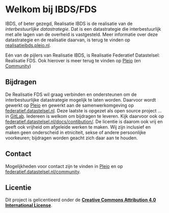 # Welkom bij IBDS/FDS

IBDS, of beter gezegd, Realisatie IBDS is de realisatie van de _interbestuurlijke datastrategie_.
Dat is een datastrategie die interbestuurlijk met alle lagen van de overheid is vastgesteld.
Meer informatie over deze datastrategie en de realisatie daarvan,
is terug te vinden op [realisatieibds.pleio.nl](https://realisatieibds.pleio.nl/).

Eén van de pijlers van Realisatie IBDS, is Realisatie Federatief Datastelsel: Realisatie FDS.
Ook hierover is meer terug te vinden op [Pleio](https://realisatieibds.pleio.nl/cms/view/8852ee2a-a28a-4b91-9f3e-aab229bbe07f/federatief-datastelsel)
(en [Community](https://realisatieibds.pleio.nl/groups/view/0056c9ef-5c2e-44f9-a998-e735f1e9ccaa/federatief-datastelsel))

## Bijdragen

De Realisatie FDS wil graag verbinden en ondersteunen om de interbestuurlijke datastrategie mogelijk te laten worden.
Daarvoor wordt gewerkt op [Pleio](https://realisatieibds.pleio.nl/) en gewerkt aan de samenwerkomgeving op [federatief.datastelsel.nl](https://federatief.datastelsel.nl/).
Deze laatste is opgezet als open source project ... in [GitLab](https://gitlab.com/datastelsel.nl/federatief/website).
Iedereen is welkom om bijdragen te leveren.
Kijk daarvoor ook op [federatief.datastelsel.nl/docs/contibution/](https://federatief.datastelsel.nl/docs/contribution/).
De licentie is daarom ook vrij en geeft ook vrijheid om afgeleide werken te maken.
Wij zijn inclusief en maken geen onderscheid in etniciteit,
sekse of andere persoonlijke voorkeuren; bijdragen worden geacht zich daar aan te houden.

## Contact

Mogelijkheden voor contact zijn te vinden in [Pleio](https://realisatieibds.pleio.nl/wiki/view/dbd4c23f-429e-4d09-ba5d-cb029a2b73b0/contact) en op [federatief.datastelsel.nl/community](https://federatief.datastelsel.nl/community/).

## Licentie 

Dit project is gelicentieerd onder de **[Creative Commons Attribution 4.0 International
License](https://github.com/ospo-nl/.github/blob/main/LICENSE)**.
